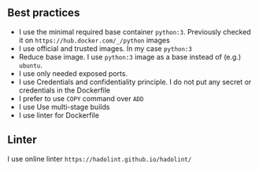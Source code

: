 ## Best practices

- I use the minimal required base container `python:3`. Previously checked it on  `https://hub.docker.com/_/python` images
- I use official and trusted images. In my case `python:3`
-  Reduce base image. I use `python:3` image as a base instead of (e.g.) `ubuntu`.
- I use only needed exposed ports. 
- I use  Credentials and confidentiality principle. I do not put any secret or credentials in the Dockerfile
- I prefer to use `COPY` command over `ADD`
- I use Use multi-stage builds
- I use linter for Dockerfile

## Linter
I use online linter `https://hadolint.github.io/hadolint/`